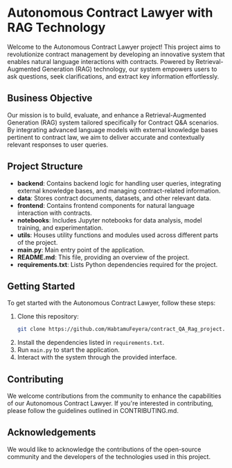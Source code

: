 # Autonomous Contract Lawyer with RAG Technology

Welcome to the Autonomous Contract Lawyer project! This project aims to revolutionize contract management by developing an innovative system that enables natural language interactions with contracts. Powered by Retrieval-Augmented Generation (RAG) technology, our system empowers users to ask questions, seek clarifications, and extract key information effortlessly.

## Business Objective

Our mission is to build, evaluate, and enhance a Retrieval-Augmented Generation (RAG) system tailored specifically for Contract Q&A scenarios. By integrating advanced language models with external knowledge bases pertinent to contract law, we aim to deliver accurate and contextually relevant responses to user queries.

## Project Structure

- **backend**: Contains backend logic for handling user queries, integrating external knowledge bases, and managing contract-related information.
- **data**: Stores contract documents, datasets, and other relevant data.
- **frontend**: Contains frontend components for natural language interaction with contracts.
- **notebooks**: Includes Jupyter notebooks for data analysis, model training, and experimentation.
- **utils**: Houses utility functions and modules used across different parts of the project.
- **main.py**: Main entry point of the application.
- **README.md**: This file, providing an overview of the project.
- **requirements.txt**: Lists Python dependencies required for the project.

## Getting Started
To get started with the Autonomous Contract Lawyer, follow these steps:
1. Clone this repository:
   ```bash
   git clone https://github.com/HabtamuFeyera/contract_QA_Rag_project.git
2. Install the dependencies listed in `requirements.txt`.
3. Run `main.py` to start the application.
4. Interact with the system through the provided interface.

## Contributing
We welcome contributions from the community to enhance the capabilities of our Autonomous Contract Lawyer. If you're interested in contributing, please follow the guidelines outlined in CONTRIBUTING.md.

## Acknowledgements
We would like to acknowledge the contributions of the open-source community and the developers of the technologies used in this project.
